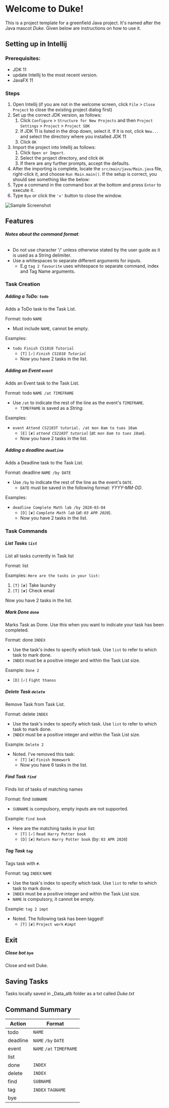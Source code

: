 # Welcome to Duke!
This is a project template for a greenfield Java project. It's named after the Java mascot _Duke_. Given below are instructions on how to use it.
## Setting up in Intellij
### Prerequisites: 
* JDK 11
* update Intellij to the most recent version.
* JavaFX 11
### Steps
1. Open Intellij (if you are not in the welcome screen, click `File` > `Close Project` to close the existing project dialog first)
1. Set up the correct JDK version, as follows:
   1. Click `Configure` > `Structure for New Projects` and then `Project Settings` > `Project` > `Project SDK`
   1. If JDK 11 is listed in the drop down, select it. If it is not, click `New...` and select the directory where you installed JDK 11
   1. Click `OK`
1. Import the project into Intellij as follows:
   1. Click `Open or Import`.
   1. Select the project directory, and click `OK`
   1. If there are any further prompts, accept the defaults.
1. After the importing is complete, locate the `src/main/java/Main.java` file, right-click it, and choose `Run Main.main()`. If the setup is correct, you should see something like the below:
1. Type a command in the command box at the bottom and press `Enter` to execute it. 
1. Type `Bye` or click the  `'x'` button to close the window.


![Sample Screenshot](Ui.png)


## Features
###### **Notes about the command format**:
* Do not use character '/' unless otherwise stated by the user guide as it is used as a String delimiter.
* Use a whitespaces to separate different arguments for inputs.
    * E.g `tag 2 favourite` uses whitespace to separate command, index and Tag Name arguments.

### Task Creation
##### Adding a ToDo: `todo`

Adds a ToDo task to the Task List.

Format: todo `NAME`
* Must include `NAME`, cannot be empty.

Examples:
* `todo Finish CS1010 Tutorial`
    * `[T]` `[✓]` _`Finish CS1010 Tutorial`_
    * Now you have 2 tasks in the list.
    
##### Adding an Event `event`

Adds an Event task to the Task List.

Format: todo `NAME /at TIMEFRAME`
* Use `/at` to indicate the rest of the line as the event's `TIMEFRAME`. 
    * `TIMEFRAME` is saved as a _String_.

Examples:
* `event Attend CS2103T tutorial. /at mon 8am to tues 10am` 
    * `[E]` `[✘]` _`attend CS2103T tutorial`_ (at: _`mon 8am to tues 10am`_).
    * Now you have 2 tasks in the list.
    
    
    
##### Adding a deadline `deadline`

Adds a Deadline task to the Task List.

Format: deadline `NAME /by DATE`
* Use `/by` to indicate the rest of the line as the event's `DATE`. 
    * `DATE` must be saved in the following format: *_YYYY-MM-DD_*.

Examples:
* `deadline Complete Math lab /by 2020-03-04` 
    * `[D]` `[✘]` _`Complete Math lab`_ (at: _`03 APR 2020`_).
    * Now you have 2 tasks in the list.
    
### Task Commands

##### List Tasks `list`

List all tasks currently in Task list

Format: list

Examples: `Here are the tasks in your list:`
1. `[T]` `[✘]` Take laundry
1. `[T]` `[✘]` Check email


Now you have 2 tasks in the list.


##### Mark Done `done`

Marks Task as Done. Use this when you want to indicate your task has been completed.

Format: done `INDEX`
* Use the task's index to specify which task. Use `list` to refer to which task to mark done.
* `INDEX` must be a positive integer and within the Task List size.

Example: `Done 2`
* `[D]` `[✓]` `Fight thanos`

##### Delete Task `delete`

Remove Task from Task List.

Format: delete `INDEX`
* Use the task's index to specify which task. Use `list` to refer to which task to mark done.
* `INDEX` must be a positive integer and within the Task List size.

Example: `Delete 2`
* Noted. I've removed this task: 
    * `[T]` `[✘]` `Finish Homework`
    * Now you have 6 tasks in the list.

##### Find Task `find`

Finds list of tasks of matching names

Format: find `SUBNAME`
* `SUBNAME` is compulsory, empty inputs are not supported.

Example: `find book`
* Here are the matching tasks in your list: 
    * `[T]` `[✓]` `Read Harry Potter book`
    * `[D]` `[✘]` `Return Harry Potter book` (by: `03 APR 2020`) 
    
##### Tag Task `tag`

Tags task with `#`.

Format: tag `INDEX` `NAME`
* Use the task's index to specify which task. Use `list` to refer to which task to mark done.
* `INDEX` must be a positive integer and within the Task List size.
* `NAME` is compulsory, it cannot be empty.

Example: `tag 2 impt`
* Noted. The following task has been tagged!
    * `[T]` `[✘]` `Project work` _`#impt`_
    
## Exit

##### Close bot `bye`

Close and exit Duke.

## Saving Tasks

Tasks locally saved in _Data_atb folder as a txt called _Duke.txt_


## Command Summary
| Action | Format |
| ------------ | ------------- |
| todo | `NAME`|
| deadline | `NAME` `/by` `DATE`|
| event | `NAME` `/at` `TIMEFRAME`|
| list | |
| done | `INDEX`|
| delete | `INDEX`|
| find | `SUBNAME`|
| tag | `INDEX` `TAGNAME` |
| bye | |